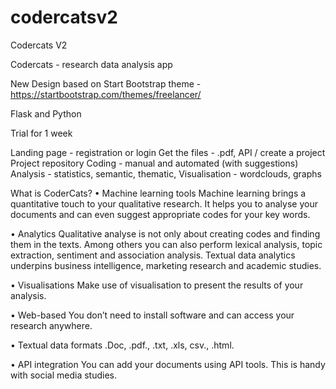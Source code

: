# codercatsv2
Codercats V2

Codercats - research data analysis app

New Design based on Start Bootstrap theme - https://startbootstrap.com/themes/freelancer/

Flask and Python

Trial for 1 week

Landing page - registration or login
Get the files - .pdf, API / create a project
Project repository Coding - manual and automated (with suggestions) Analysis - statistics, semantic, thematic, Visualisation - wordclouds, graphs

What is CoderCats?
•	Machine learning tools
Machine learning brings a quantitative touch to your qualitative research. It helps you to analyse your documents and can even suggest appropriate codes for your key words.

•	Analytics
Qualitative analyse is not only about creating codes and finding them in the texts. Among others you can also perform lexical analysis, topic extraction, sentiment and association analysis. Textual data analytics underpins business intelligence, marketing research and academic studies.

•	Visualisations
Make use of visualisation to present the results of your analysis.

•	Web-based
You don’t need to install software and can access your research anywhere.

•	Textual data formats
.Doc, .pdf., .txt, .xls, csv., .html.

•	API integration
You can add your documents using API tools. This is handy with social media studies.
